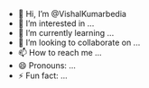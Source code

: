 - 👋 Hi, I’m @VishalKumarbedia
- 👀 I’m interested in ...
- 🌱 I’m currently learning ...
- 💞️ I’m looking to collaborate on ...
- 📫 How to reach me ...
- 😄 Pronouns: ...
- ⚡ Fun fact: ...

<!---
VishalKumarbedia/VishalKumarbedia is a ✨ special ✨ repository because its `README.md` (this file) appears on your GitHub profile.
You can click the Preview link to take a look at your changes.
--->
